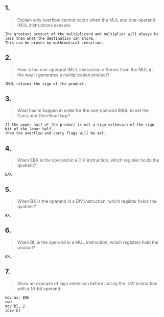 ## 1.
> Explain why overflow cannot occur when the MUL and one-operand IMUL instructions execute.

```
The greatest product of the multiplicand and multiplier will always be less than what the destination can store.
This can be proven by mathematical induction.
```

## 2.
> How is the one-operand IMUL instruction different from the MUL in the way it generates a multiplication product?

```
IMUL retains the sign of the product.
```

## 3.
> What has to happen in order for the one-operand IMUL to set the Carry and Overflow flags?

```
If the upper half of the product is not a sign extension of the sign bit of the lower half, 
then the overflow and carry flags will be set.
```

## 4.
> When EBX is the operand in a DIV instruction, which register holds the quotient?

```
EAX.
```

## 5. 
> When BX is the operand in a DIV instruction, which register holds the quotient?

```
AX.
```

## 6.
> When BL is the operand in a MUL instruction, which registers hold the product?

```
AX.
```

## 7.
> Show an example of sign extension before calling the IDIV instruction with a 16-bit operand.

```
mov ax, 80h
cwd
mov bl, 2
idiv bl
```
